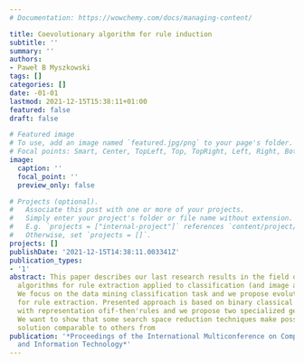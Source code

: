 ```yaml
---
# Documentation: https://wowchemy.com/docs/managing-content/

title: Coevolutionary algorithm for rule induction
subtitle: ''
summary: ''
authors:
- Paweł B Myszkowski
tags: []
categories: []
date: -01-01
lastmod: 2021-12-15T15:38:11+01:00
featured: false
draft: false

# Featured image
# To use, add an image named `featured.jpg/png` to your page's folder.
# Focal points: Smart, Center, TopLeft, Top, TopRight, Left, Right, BottomLeft, Bottom, BottomRight.
image:
  caption: ''
  focal_point: ''
  preview_only: false

# Projects (optional).
#   Associate this post with one or more of your projects.
#   Simply enter your project's folder or file name without extension.
#   E.g. `projects = ["internal-project"]` references `content/project/deep-learning/index.md`.
#   Otherwise, set `projects = []`.
projects: []
publishDate: '2021-12-15T14:38:11.003341Z'
publication_types:
- '1'
abstract: This paper describes our last research results in the field of evolutionary
  algorithms for rule extraction applied to classification (and image annotation).
  We focus on the data mining classification task and we propose evolutionary algorithm
  for rule extraction. Presented approach is based on binary classical genetic algorithm
  with representation ofif-then'rules and we propose two specialized genetic operators.
  We want to show that some search space reduction techniques make possible to get
  solution comparable to others from
publication: '*Proceedings of the International Multiconference on Computer Science
  and Information Technology*'
---
```

